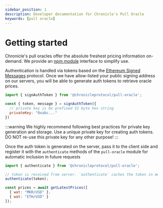 ```yaml
---
sidebar_position: 1
description: Developer documentation for Chronicle's Pull Oracle
keywords: [pull oracle]
---
```

# Getting started

Chronicle's pull oracles offer the absolute freshest pricing information on-demand. We provide an [npm module](https://npmjs.com/) interface to simplify use.

Authentication is handled via tokens based on the [Ethereum Signed Messages](https://eips.ethereum.org/EIPS/eip-191) protocol. Once we have allow-listed your public signing address on our servers, you will be able to generate auth tokens to retrieve oracle prices.

```js
import { signAuthToken } from '@chronicleprotocol/pull-oracle';

const { token, message } = signAuthToken({
  // private key is 0x prefixed 32 byte hex string
  privateKey: "0xabc..."
})
```

:::warning
We highly recommend following best practices for private key generation and storage. Use a unique private key for creating auth tokens. DO NOT re-use this private key for any other purpose!
:::

Once the auth token is generated on the server, pass it to the client side and register it with the `authenticate` methods of the `pull-oracle` module for automatic inclusion in future requests

```js
import { authenticate } from '@chronicleprotocol/pull-oracle';

// token is received from server. `authenticate` caches the token in memory so it only needs to be called once per session
authenticate(token);

const prices = await getLatestPrices([
  { wat: "MKR/USD" },
  { wat: "ETH/USD" }
]);
```

